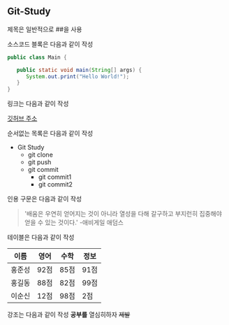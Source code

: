 ## Git-Study
제목은 일반적으로 ##을 사용

소스코드 블록은 다음과 같이 작성

```java
public class Main {

   public static void main(String[] args) {
      System.out.print("Hello World!");       
   }
}
```

링크는 다음과 같이 작성

[깃허브 주소](https://github.com/DunDung)

순서없는 목록은 다음과 같이 작성

* Git Study
  * git clone
  * git push
  * git commit
    * git commit1
    * git commit2
    
인용 구문은 다음과 같이 작성

> '배움은 우연히 얻어지는 것이 아니라 열성을 다해 갈구하고 부지런히 집중해야 얻을 수 있는 것이다.' -애비게일 애덤스

테이블은 다음과 같이 작성

이름|영어|수학|정보
---|---|---|---|
홍준성|92점|85점|91점|
홍길동|88점|82점|99점|
이순신|12점|98점|2점|

강조는 다음과 같이 작성
**공부를** 열심히하자 ~~제발~~
